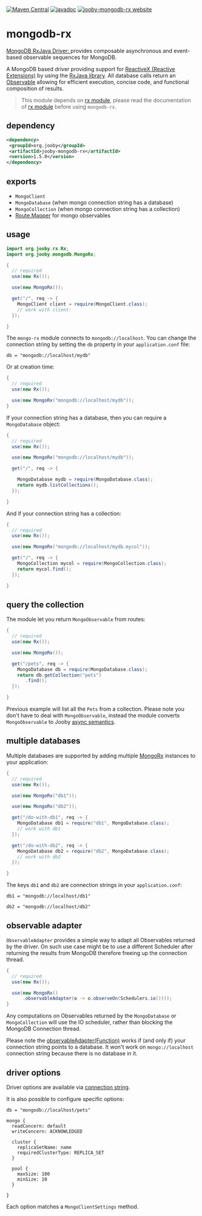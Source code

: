 [![Maven Central](https://maven-badges.herokuapp.com/maven-central/org.jooby/jooby-mongodb-rx/badge.svg)](https://maven-badges.herokuapp.com/maven-central/org.jooby/jooby-mongodb-rx)
[![javadoc](https://javadoc.io/badge/org.jooby/jooby-mongodb-rx.svg)](https://javadoc.io/doc/org.jooby/jooby-mongodb-rx/1.5.0)
[![jooby-mongodb-rx website](https://img.shields.io/badge/jooby-mongodb-rx-brightgreen.svg)](http://jooby.org/doc/mongodb-rx)
# mongodb-rx

<a href="http://mongodb.github.io/mongo-java-driver-rx/">MongoDB RxJava Driver: </a> provides composable asynchronous and event-based observable sequences for MongoDB.

A MongoDB based driver providing support for <a href="http://reactivex.io">ReactiveX (Reactive Extensions)</a> by using the <a href="https://github.com/ReactiveX/RxJava">RxJava library</a>. All database calls return an <a href="http://reactivex.io/documentation/observable.html">Observable</a> allowing for efficient execution, concise code, and functional composition of results.


> This module depends on [rx module](/doc/rxjava), please read the documentation of [rx module](/doc/rxjava) before using ```mongodb-rx```.

## dependency

```xml
<dependency>
 <groupId>org.jooby</groupId>
 <artifactId>jooby-mongodb-rx</artifactId>
 <version>1.5.0</version>
</dependency>
```

## exports

* ```MongoClient``` 
* ```MongoDatabase``` (when mongo connection string has a database) 
* ```MongoCollection``` (when mongo connection string has a collection) 
* [Route.Mapper](/apidocs/org/jooby/Route.Mapper.html) for mongo observables 

## usage

```java
import org.jooby.rx.Rx;
import org.jooby.mongodb.MongoRx;

{
  // required
  use(new Rx());

  use(new MongoRx());

  get("/", req -> {
    MongoClient client = require(MongoClient.class);
    // work with client:
  });

}
```

The ```mongo-rx``` module connects to ```mongodb://localhost```. You can change the connection string by setting the ```db``` property in your ```application.conf``` file:

```
db = "mongodb://localhost/mydb"
```

Or at creation time:

```java
{
  // required
  use(new Rx());

  use(new MongoRx("mongodb://localhost/mydb"));
}
```

If your connection string has a database, then you can require a ```MongoDatabase``` object:

```java
{
  // required
  use(new Rx());

  use(new MongoRx("mongodb://localhost/mydb"));

  get("/", req -> {

    MongoDatabase mydb = require(MongoDatabase.class);
    return mydb.listCollections();
  });

}
```

And if your connection string has a collection:

```java
{
  // required
  use(new Rx());

  use(new MongoRx("mongodb://localhost/mydb.mycol"));

  get("/", req -> {
    MongoCollection mycol = require(MongoCollection.class);
    return mycol.find();
  });

}
```

## query the collection

The module let you return ```MongoObservable``` from routes:

```java
{
  // required
  use(new Rx());

  use(new MongoRx());

  get("/pets", req -> {
    MongoDatabase db = require(MongoDatabase.class);
    return db.getCollection("pets")
       .find();
  });

}
```

Previous example will list all the ```Pets``` from a collection. Please note you don't have to deal with ```MongoObservable```, instead the module converts ```MongoObservable``` to Jooby [async semantics](/doc/async/).

## multiple databases

Multiple databases are supported by adding multiple [MongoRx](/apidocs/org/jooby/mongo/MongoRx.html) instances to your application:

```java
{
  // required
  use(new Rx());

  use(new MongoRx("db1"));

  use(new MongoRx("db2"));

  get("/do-with-db1", req -> {
    MongoDatabase db1 = require("db1", MongoDatabase.class);
    // work with db1
  });

  get("/do-with-db2", req -> {
    MongoDatabase db2 = require("db2", MongoDatabase.class);
    // work with db2
  });

}
```

The keys ```db1``` and ```db2``` are connection strings in your ```application.conf```:

```
db1 = "mongodb://localhost/db1"

db2 = "mongodb://localhost/db2"
```

## observable adapter

```ObservableAdapter``` provides a simple way to adapt all Observables returned by the driver. On such use case might be to use a different Scheduler after returning the results from MongoDB therefore freeing up the connection thread.

```java
{
  // required
  use(new Rx());

  use(new MongoRx()
      .observableAdapter(o -> o.observeOn(Schedulers.io())));
}
```

Any computations on Observables returned by the ```MongoDatabase``` or ```MongoCollection``` will use the IO scheduler, rather than blocking the MongoDB Connection thread.

Please note the [observableAdapter(Function)](/apidocs/org/jooby/mongodb/MongoRx.html#observableAdapter-java.util.function.Function-) works if (and only if) your connection string points to a database. It won't work on ```mongo://localhost``` connection string because there is no database in it.

## driver options

Driver options are available via <a href="https://docs.mongodb.com/v3.0/reference/connection-string/">connection string</a>.

It is also possible to configure specific options:

```
db = "mongodb://localhost/pets"

mongo {
  readConcern: default
  writeConcern: ACKNOWLEDGED

  cluster {
    replicaSetName: name
    requiredClusterType: REPLICA_SET
  }

  pool {
    maxSize: 100
    minSize: 10
  }

}
```

Each option matches a ```MongoClientSettings``` method.
